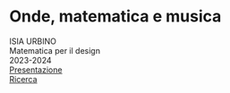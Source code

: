 # Onde, matematica e musica
ISIA URBINO  
Matematica per il design   
2023-2024  
[Presentazione](https://veronicaridolfi.github.io/Onde/presentazione/presentazione.html)  
[Ricerca](https://veronicaridolfi.github.io/Onde/ricerca/ricerca.html)    
